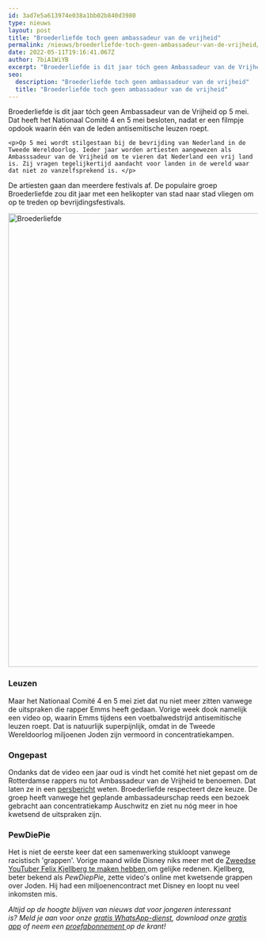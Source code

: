 ```yaml
---
id: 3ad7e5a613974e038a1bb02b840d3980
type: nieuws
layout: post
title: "Broederliefde toch geen ambassadeur van de vrijheid"
permalink: /nieuws/broederliefde-toch-geen-ambassadeur-van-de-vrijheid/
date: 2022-05-11T19:16:41.067Z
author: 7biA1WiYB
excerpt: "Broederliefde is dit jaar tóch geen Ambassadeur van de Vrijheid op 5 mei. Dat heeft het Nationaal Comité 4 en 5 mei besloten, nadat er een filmpje opdook waarin één van de leden antisemitische leuzen roept.  "
seo:
  description: "Broederliefde toch geen ambassadeur van de vrijheid"
  title: "Broederliefde toch geen ambassadeur van de vrijheid"
---
```

Broederliefde is dit jaar tóch geen Ambassadeur van de Vrijheid op 5 mei. Dat heeft het Nationaal Comité 4 en 5 mei besloten, nadat er een filmpje opdook waarin één van de leden antisemitische leuzen roept.  

    <p>Op 5 mei wordt stilgestaan bij de bevrijding van Nederland in de Tweede Wereldoorlog. Ieder jaar worden artiesten aangewezen als Ambasssadeur van de Vrijheid om te vieren dat Nederland een vrij land is. Zij vragen tegelijkertijd aandacht voor landen in de wereld waar dat niet zo vanzelfsprekend is. </p>
<p>De artiesten gaan dan meerdere festivals af. De populaire groep Broederliefde zou dit jaar met een helikopter van stad naar stad vliegen om op te treden op bevrijdingsfestivals.</p>
<p><div class="media media-element-container media-default"><div id="file-416183" class="file file-image file-image-jpeg">

        
  
  <div class="content">
    <img alt="Broederliefde" title="Beeld: ANP Kippa" height="916" width="1620" class="media-element file-default" data-delta="1" src="https://original.sevendays.nl/sites/default/files/ANP-49762506.jpg">  </div>

  
</div>
</div>
<h3>Leuzen</h3>
<p>Maar het Nationaal Comité 4 en 5 mei ziet dat nu niet meer zitten vanwege de uitspraken die rapper Emms heeft gedaan. Vorige week dook namelijk een video op, waarin Emms tijdens een voetbalwedstrijd antisemitische leuzen roept. Dat is natuurlijk superpijnlijk, omdat in de Tweede Wereldoorlog miljoenen Joden zijn vermoord in concentratiekampen.</p>
<h3>Ongepast</h3>
<p>Ondanks dat de video een jaar oud is vindt het comité het niet gepast om de Rotterdamse rappers nu tot Ambassadeur van de Vrijheid te benoemen. Dat laten ze in een <a href="http://www.3fm.nl/nieuws/detail/366662/Broederliefde-niet-langer-Ambassadeur-van-de-Vrijheid" target="_blank">persbericht</a> weten. Broederliefde respecteert deze keuze. De groep heeft vanwege het geplande ambassadeurschap reeds een bezoek gebracht aan concentratiekamp Auschwitz en ziet nu nóg meer in hoe kwetsend de uitspraken zijn.</p>
<h3>PewDiePie</h3>
<p>Het is niet de eerste keer dat een samenwerking stukloopt vanwege racistisch 'grappen'. Vorige maand wilde Disney niks meer met de <a href="https://original.sevendays.nl/nieuws/disney-stopt-samenwerking-met-pewdiepie" target="_blank">Zweedse YouTuber Felix Kjellberg te maken hebben </a>om gelijke redenen. Kjellberg, beter bekend als <em>PewDiepPie</em>, zette video's online met kwetsende grappen over Joden. Hij had een miljoenencontract met Disney en loopt nu veel inkomsten mis.</p>
<p><em>Altijd op de hoogte blijven van nieuws dat voor jongeren interessant is? Meld je aan voor onze <a href="https://original.sevendays.nl/whatsapp">gratis WhatsApp-dienst</a>, download onze <a href="https://original.sevendays.nl/app">gratis app</a> of neem een <a href="https://abonneren.sevendays.nl/abonneren/abonnementen/ae/artikel">proefabonnement </a>op de krant!</em></p>  
